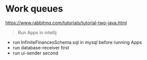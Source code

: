 # Work queues

https://www.rabbitmq.com/tutorials/tutorial-two-java.html

> Run Apps in intellij

- run InfiniteFinancesSchema.sql in mysql before running Apps
- run database-receiver first
- run ui-sender second
